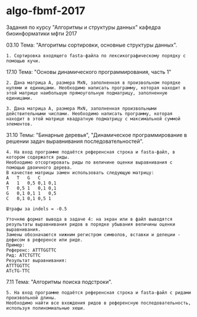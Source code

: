 # algo-fbmf-2017
Задания по курсу "Алгоритмы и структуры данных" кафедра биоинформатики мфти 2017

03.10 Тема: "Алгоритмы сортировки, основные структуры данных".
  
    1. Сортировка входящего fasta-файла по лексикографическому порядку с помощью кучи.

17.10 Тема: "Основы динамического программирования, часть 1"
    
    2. Дана матрица A, размера MxN, заполненная в произвольном порядке нулями и единицами. Необходимо написать программу, которая находит в этой матрице наибольшую прямоугольную подматрицу, заполненную единицами.

    3. Дана матрица А, размера MxN, заполненная произвольными действительными числами. Необходимо написать программу, которая находит в этой матрице квадратную подматрицу с максимальной суммой элементов.

31.10 Темы: "Бинарные деревья", "Динамическое программирование в решении задач выравнивания последовательностей".

    4. На вход программе подаётся референсная строка и fasta-файл, в котором содержатся риды. 
    Необходимо отсортировать риды по величине оценки выравнивания с помощью двоичного дерева.
    В качестве матрицы замен использовать следующую матрицу:
    A	T	G	C
    A	1	0,5	0,1	0,1
    T	0,5	1	0,1	0,1
    G	0,1	0,1	1	0,5
    C	0,1	0,1	0,5	1

    Штрафы за indels = -0.5

    Уточняю формат вывода в задаче 4: на экран или в файл выводятся результаты выравнивания ридов в порядке убывания величины оценки выравнивания. 
    Замены обозначаются нижним регистром символов, вставки и делеции - дефисом в референсе или риде. 
    Пример:
    Референс: ATTTGGTTC
    Рид: ATCTGTTC
    Результат выравнивания: 
    ATTTGGTTC
    ATcTG-TTC

7.11 Тема: "Алгоритмы поиска подстроки".
    
    5. На вход программе подаётся референсная строка и fasta-файл с ридами произвольной длины. 
    Необходимо найти все вхождения ридов в референсную последовательность, используя полиномиальные хеши. 

